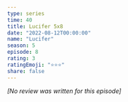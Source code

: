 ```yaml
---
type: series
time: 40
title: Lucifer 5x8
date: "2022-08-12T00:00:00"
name: "Lucifer"
season: 5
episode: 8
rating: 3
ratingEmoji: "⭐️⭐️⭐️"
share: false
---
```


*[No review was written for this episode]*